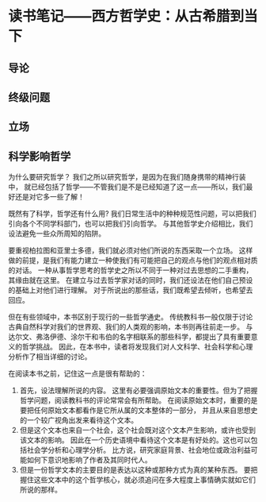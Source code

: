 # 读书笔记——西方哲学史：从古希腊到当下

## 导论
## 终级问题
## 立场
## 科学影响哲学

为什么要研究哲学？
我们之所以研究哲学，是因为在我们随身携带的精神行装中，
就已经包括了哲学——不管我们是不是已经知道了这一点——所以，我们最好还是对它多一些了解！

既然有了科学，哲学还有什么用?
我们日常生活中的种种规范性问题，可以把我们引向各个不同学科部门，也可以把我们引向哲学。
与其他哲学史介绍相比，我们设法避免一些众所周知的陷阱。

要重视柏拉图和亚里士多德，我们就必须对他们所说的东西采取一个立场。
这样做的前提，是我们有能力建立一种使我们有可能把自己的观点与他们的观点相对质的对话。
一种从事哲学思考的哲学史之所以不同于一种对过去思想的二手重构，其缘由就在这里。
在建立与过去哲学家对话的同时，我们还设法在他们自己预设的基础上对他们进行理解。
对于所说出的那些话，我们既希望去倾听，也希望去回应。

但在有些领域中，本书区别于现行的一些哲学通史。
传统教科书一般仅限于讨论古典自然科学对我们的世界观、我们的人类观的影响，本书则再往前走一步。
与达尔文、弗洛伊德、涂尔干和韦伯的名字相联系的那些科学，都提出了具有重要意义的哲学挑战。
因此，在本书中，读者将发现我们对人文科学、社会科学和心理分析作了相当详细的讨论。

在阅读本书之前，记住这一点是很有帮助的：

1. 首先，设法理解所说的内容。
这里有必要强调原始文本的重要性。但为了把握哲学问题，阅读教科书的评论常常会有所帮助。
在阅读原始文本时，重要的是要把任何原始文本都看作是它所从属的文本整体的一部分，
并且从来自思想史的一个较广视角出发来看待这个文本。
2. 但是这个文本也来自一个社会，这个社会既对这个文本产生影响，或许也受到该文本的影响。
因此在一个历史语境中看待这个文本是有好处的。这也可以包括社会学分析和心理学分析。
比方说，研究家庭背景、社会地位或政治利益可能如何下意识地影响了作者及其同时代人。
3. 但是一份哲学文本的主要目的是表达以这种或那种方式为真的某种东西。
要把握住这些文本中的这个哲学核心，就必须追问在多大程度上事情确实就如它们所说的那样。
